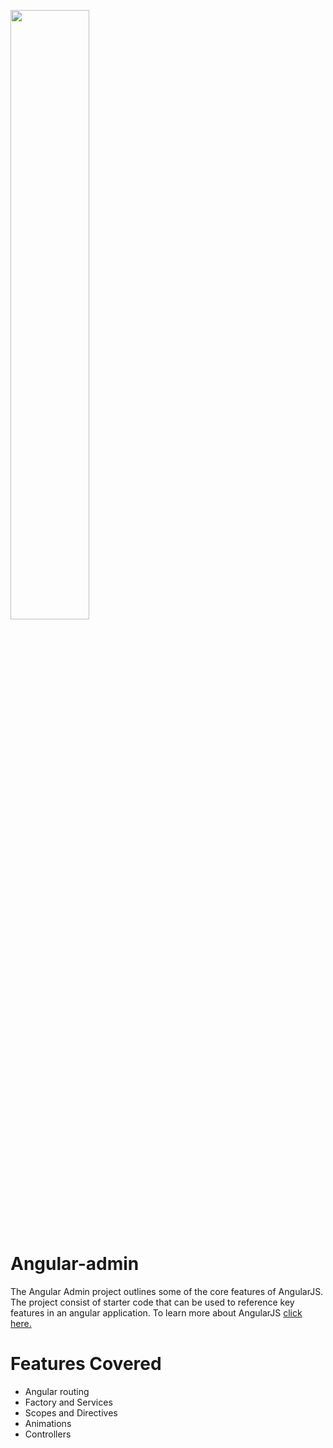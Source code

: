 <p><img style="width:50% !important;" src="https://upload.wikimedia.org/wikipedia/commons/c/ca/AngularJS_logo.svg"> </p>

# Angular-admin
The Angular Admin project outlines some of the core features of AngularJS. The project consist of starter code that can be used to reference key features in an angular application. To learn more about AngularJS [click here.](https://code.angularjs.org/1.5.11/docs/api)



# Features Covered
- Angular routing
- Factory and Services
- Scopes and Directives
- Animations
- Controllers

